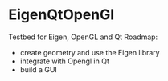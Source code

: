 # EigenQtOpenGl
Testbed for Eigen, OpenGL and Qt
Roadmap:
- create geometry and use the Eigen library
- integrate with Opengl in Qt
- build a GUI

